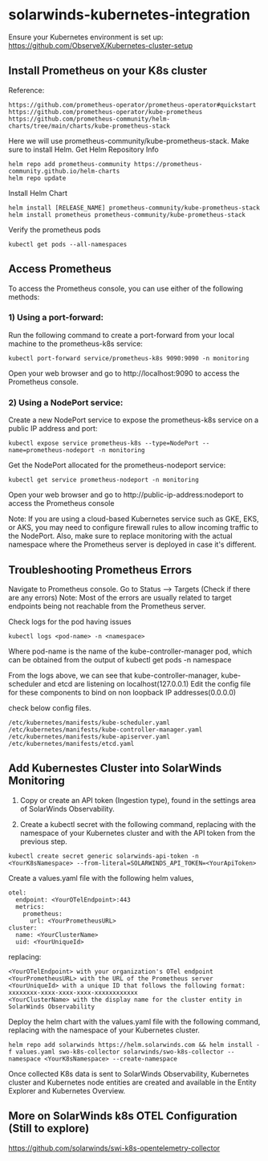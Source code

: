 # solarwinds-kubernetes-integration

Ensure your Kubernetes environment is set up: 
https://github.com/ObserveX/Kubernetes-cluster-setup

## Install Prometheus on your K8s cluster 
Reference: 
```
https://github.com/prometheus-operator/prometheus-operator#quickstart
https://github.com/prometheus-operator/kube-prometheus
https://github.com/prometheus-community/helm-charts/tree/main/charts/kube-prometheus-stack
```
Here we will use prometheus-community/kube-prometheus-stack. Make sure to install Helm.
Get Helm Repository Info
```
helm repo add prometheus-community https://prometheus-community.github.io/helm-charts
helm repo update
```
Install Helm Chart
```
helm install [RELEASE_NAME] prometheus-community/kube-prometheus-stack
helm install prometheus prometheus-community/kube-prometheus-stack
```
Verify the prometheus pods
```
kubectl get pods --all-namespaces
```
## Access Prometheus 
To access the Prometheus console, you can use either of the following methods:

### 1) Using a port-forward:

Run the following command to create a port-forward from your local machine to the prometheus-k8s service:
```
kubectl port-forward service/prometheus-k8s 9090:9090 -n monitoring
```
Open your web browser and go to http://localhost:9090 to access the Prometheus console.

### 2) Using a NodePort service:

Create a new NodePort service to expose the prometheus-k8s service on a public IP address and port:
```
kubectl expose service prometheus-k8s --type=NodePort --name=prometheus-nodeport -n monitoring
```
Get the NodePort allocated for the prometheus-nodeport service:
```
kubectl get service prometheus-nodeport -n monitoring
```
Open your web browser and go to http://public-ip-address:nodeport to access the Prometheus console
  
Note: If you are using a cloud-based Kubernetes service such as GKE, EKS, or AKS, you may need to configure firewall rules to allow incoming traffic to the NodePort. Also, make sure to replace monitoring with the actual namespace where the Prometheus server is deployed in case it's different.

## Troubleshooting Prometheus Errors
Navigate to Prometheus console. Go to Status -->  Targets (Check if there are any errors)
Note: Most of the errors are usually related to target endpoints being not reachable from the Prometheus server. 

Check logs for the pod having issues
```
kubectl logs <pod-name> -n <namespace>
```
Where pod-name is the name of the kube-controller-manager pod, which can be obtained from the output of kubectl get pods -n namespace

From the logs above, we can see that kube-controller-manager, kube-scheduler and etcd are listening on localhost(127.0.0.1)
Edit the config file for these components to bind on non loopback IP addresses(0.0.0.0)
  
check below config files. 
```
/etc/kubernetes/manifests/kube-scheduler.yaml
/etc/kubernetes/manifests/kube-controller-manager.yaml
/etc/kubernetes/manifests/kube-apiserver.yaml
/etc/kubernetes/manifests/etcd.yaml
```
## Add Kubernestes Cluster into SolarWinds Monitoring

1) Copy or create an API token (Ingestion type), found in the settings area of SolarWinds Observability. 

2) Create a kubectl secret with the following command, replacing <YourK8sNamespace> with the namespace of your Kubernetes cluster and <YourApiToken> with the API token from the previous step.
```
kubectl create secret generic solarwinds-api-token -n <YourK8sNamespace> --from-literal=SOLARWINDS_API_TOKEN=<YourApiToken>
```
Create a values.yaml file with the following helm values, 
```
otel:
  endpoint: <YourOTelEndpoint>:443
  metrics:
    prometheus: 
      url: <YourPrometheusURL>
cluster:
  name: <YourClusterName>
  uid: <YourUniqueId>
```
replacing:
```
<YourOTelEndpoint> with your organization's OTel endpoint
<YourPrometheusURL> with the URL of the Prometheus server
<YourUniqueId> with a unique ID that follows the following format: xxxxxxxx-xxxx-xxxx-xxxx-xxxxxxxxxxxx
<YourClusterName> with the display name for the cluster entity in SolarWinds Observability
```
Deploy the helm chart with the values.yaml file with the following command, replacing <YourK8sNamespace> with the namespace of your Kubernetes cluster.
```
helm repo add solarwinds https://helm.solarwinds.com && helm install -f values.yaml swo-k8s-collector solarwinds/swo-k8s-collector --namespace <YourK8sNamespace> --create-namespace
```
Once collected K8s data is sent to SolarWinds Observability, Kubernetes cluster and Kubernetes node entities are created and available in the Entity Explorer and Kubernetes Overview.
  
## More on SolarWinds k8s OTEL Configuration (Still to explore)
https://github.com/solarwinds/swi-k8s-opentelemetry-collector
